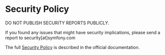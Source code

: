 Security Policy
===============

DO NOT PUBLISH SECURITY REPORTS PUBLICLY.

If you found any issues that might have security implications,
please send a report to security[at]symfony.com

The full [Security Policy][1] is described in the official documentation.

  [1]: https://symfony.com/security

